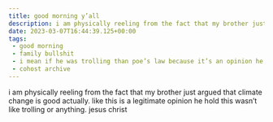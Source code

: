 ```yaml
---
title: good morning y’all
description: i am physically reeling from the fact that my brother just argued that climate change is good actually. like this is a legitimate opinion he hold this wasn’t like trolling or anything. jesus christ
date: 2023-03-07T16:44:39.125+00:00
tags:
 - good morning
 - family bullshit
 - i mean if he was trolling than poe’s law because it’s an opinion he would have
 - cohost archive
---
```


i am physically reeling from the fact that my brother just argued that climate change is good actually. like this is a legitimate opinion he hold this wasn’t like trolling or anything. jesus christ
